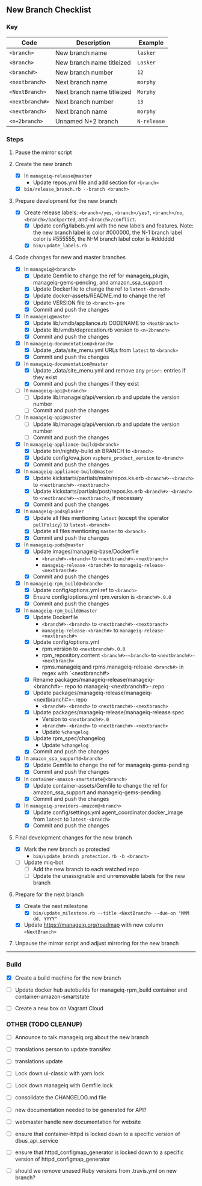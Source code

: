## New Branch Checklist

### Key

| Code            | Description                | Example     |
|-----------------|----------------------------|-------------|
| `<branch>`      | New branch name            | `lasker`    |
| `<Branch>`      | New branch name titleized  | `Lasker`    |
| `<branch#>`     | New branch number          | `12`        |
| `<nextbranch>`  | Next branch name           | `morphy`    |
| `<NextBranch>`  | Next branch name titleized | `Morphy`    |
| `<nextbranch#>` | Next branch number         | `13`        |
| `<nextbranch>`  | Next branch name           | `morphy`    |
| `<n+2branch>`   | Unnamed N+2 branch         | `N-release` |

### Steps

1. Pause the mirror script

2. Create the new branch

   - [X] In `manageiq-release@master`
     - Update repos.yml file and add section for `<branch>`
   - [X] `bin/release_branch.rb --branch <branch>`

3. Prepare development for the new branch

   - [X] Create release labels: `<branch>/yes`, `<branch>/yes?`, `<branch>/no`, `<branch>/backported`, and `<branch>/conflict`.
     - [X] Update config/labels.yml with the new labels and features.  Note: the new branch label is color #000000, the N-1 branch label color is #555555, the N-M branch label color is #dddddd
     - [X] `bin/update_labels.rb`

4. Code changes for new and master branches

   - [X] In `manageiq@<branch>`
     - [X] Update Gemfile to change the ref for manageiq_plugin, manageiq-gems-pending, and amazon_ssa_support
     - [X] Update Dockerfile to change the ref to `latest-<branch>`
     - [X] Update docker-assets/README.md to change the ref
     - [X] Update VERSION file to `<branch>-pre`
     - [X] Commit and push the changes
   - [X] In `manageiq@master`
     - [X] Update lib/vmdb/appliance.rb CODENAME to `<NextBranch>`
     - [X] Update lib/vmdb/deprecation.rb version to `<n+2branch>`
     - [X] Commit and push the changes
   - [X] In `manageiq-documentation@<branch>`
     - [X] Update _data/site_menu.yml URLs from `latest` to `<branch>`
     - [X] Commit and push the changes
   - [X] In `manageiq-documentation@master`
     - [X] Update _data/site_menu.yml and remove any `prior:` entries if they exist
     - [X] Commit and push the changes if they exist
   - [ ] In `manageiq-api@<branch>`
     - [ ] Update lib/manageiq/api/version.rb and update the version number
     - [ ] Commit and push the changes
   - [ ] In `manageiq-api@master`
     - [ ] Update lib/manageiq/api/version.rb and update the version number
     - [ ] Commit and push the changes
   - [X] In `manageiq-appliance-build@<branch>`
     - [X] Update bin/nightly-build.sh BRANCH to `<branch>`
     - [X] Update config/ova.json `vsphere_product_version` to `<branch>`
     - [X] Commit and push the changes
   - [X] In `manageiq-appliance-build@master`
     - [X] Update kickstarts/partials/main/repos.ks.erb `<branch#>-<branch>` to `<nextbranch#>-<nextbranch>`
     - [X] Update kickstarts/partials/post/repos.ks.erb `<branch#>-<branch>` to `<nextbranch#>-<nextbranch>`, if necessary
     - [X] Commit and push the changes
   - [X] In `manageiq-pods@lasker`
     - [X] Update all files mentioning `latest` (except the operator `pullPolicy`) to `latest-<branch>`
     - [X] Update all files mentioning `master` to `<branch>`
     - [X] Commit and push the changes
   - [X] In `manageiq-pods@master`
     - [X] Update images/manageiq-base/Dockerfile
       - `<branch#>-<branch>` to `<nextbranch#>-<nextbranch>`
       - `manageiq-release-<branch#>` to `manageiq-release-<nextbranch#>`
     - [X] Commit and push the changes
   - [X] In `manageiq-rpm_build@<branch>`
     - [X] Update config/options.yml ref to `<branch>`
     - [X] Ensure config/options.yml rpm.version is `<branch#>.0.0`
     - [X] Commit and push the changes
   - [X] In `manageiq-rpm_build@master`
     - [X] Update Dockerfile
       - `<branch#>-<branch>` to `<nextbranch#>-<nextbranch>`
       - `manageiq-release-<branch#>` to `manageiq-release-<nextbranch#>`
     - [X] Update config/options.yml
       - rpm.version to `<nextbranch#>.0.0`
       - rpm_repository.content `<branch#>-<branch>` to `<nextbranch#>-<nextbranch>`
       - rpms.manageiq and rpms.manageiq-release `<branch#>` in regex with `<nextbranch#>
     - [X] Rename packages/manageiq-release/manageiq-<branch#>-<branch>.repo to manageiq-<nextbranch#>-<nextbranch>.repo
     - [X] Update packages/manageiq-release/manageiq-<nextbranch#>-<nextbranch>.repo
       - `<branch#>-<branch>` to `<nextbranch#>-<nextbranch>`
     - [X] Update packages/manageiq-release/manageiq-release.spec
       - Version to `<nextbranch#>.0`
       - `<branch#>-<branch>` to `<nextbranch#>-<nextbranch>`
       - Update `%changelog`
     - [X] Update rpm_spec/changelog
       - Update `%changelog`
     - [X] Commit and push the changes
   - [X] In `amazon_ssa_support@<branch>`
     - [X] Update Gemfile to change the ref for manageiq-gems-pending
     - [X] Commit and push the changes
   - [X] In `container-amazon-smartstate@<branch>`
     - [X] Update container-assets/Gemfile to change the ref for amazon_ssa_support and manageiq-gems-pending
     - [X] Commit and push the changes
   - [X] In `manageiq-providers-amazon@<branch>`
     - [X] Update config/settings.yml agent_coordinator.docker_image from `latest` to `latest-<branch>`
     - [X] Commit and push the changes

5. Final development changes for the new branch

   - [X] Mark the new branch as protected
     - `bin/update_branch_protection.rb -b <branch>`
   - [ ] Update miq-bot
     - [ ] Add the new branch to each watched repo
     - [ ] Update the unassignable and unremovable labels for the new branch

6. Prepare for the next branch

   - [X] Create the next milestone
     - [X] `bin/update_milestone.rb --title <NextBranch> --due-on "MMM dd, YYYY"`
   - [X] Update https://manageiq.org/roadmap with new column `<NextBranch>`

7. Unpause the mirror script and adjust mirroring for the new branch


---

### Build

- [X] Create a build machine for the new branch

- [ ] Update docker hub autobuilds for manageiq-rpm_build container and container-amazon-smartstate
- [ ] Create a new box on Vagrant Cloud

### OTHER (TODO CLEANUP)

- [ ] Announce to talk.manageiq.org about the new branch

- [ ] translations person to update transifex
- [ ] translations update
- [ ] Lock down ui-classic with yarn.lock
- [ ] Lock down manageiq with Gemfile.lock
- [ ] consolidate the CHANGELOG.md file
- [ ] new documentation needed to be generated for API?
- [ ] webmaster handle new documentation for website

- [ ] ensure that container-httpd is locked down to a specific version of dbus_api_service
- [ ] ensure that httpd_configmap_generator is locked down to a specific version of httpd_configmap_generator

- [ ] should we remove unused Ruby versions from .travis.yml on new branch?
